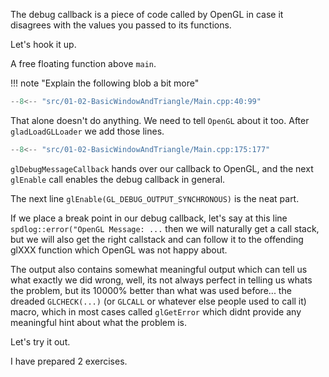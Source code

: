 The debug callback is a piece of code called by OpenGL in case it disagrees with the values you passed to its functions.

Let's hook it up.

A free floating function above `main`.

!!! note "Explain the following blob a bit more"

```cpp
--8<-- "src/01-02-BasicWindowAndTriangle/Main.cpp:40:99"
```

That alone doesn't do anything. We need to tell `OpenGL` about it too. After `gladLoadGLLoader` we add those lines.

```cpp
--8<-- "src/01-02-BasicWindowAndTriangle/Main.cpp:175:177"
```

`glDebugMessageCallback` hands over our callback to OpenGL, and the next `glEnable` call enables the debug callback in general.

The next line `glEnable(GL_DEBUG_OUTPUT_SYNCHRONOUS)` is the neat part.

If we place a break point in our debug callback, let's say at this line `spdlog::error("OpenGL Message: ...` then we will naturally get a call stack, but we will also get the right callstack and can follow it to the offending glXXX function which OpenGL was not happy about.

The output also contains somewhat meaningful output which can tell us what exactly we did wrong, well, its not always perfect in telling us whats the problem, but its 10000% better than what was used before... the dreaded `GLCHECK(...)` (or `GLCALL` or whatever else people used to call it) macro, which in most cases called `glGetError` which didnt provide any meaningful hint about what the problem is.

Let's try it out.

I have prepared 2 exercises.


